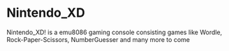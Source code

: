 # Nintendo_XD
Nintendo_XD! is a emu8086 gaming console consisting games like Wordle, Rock-Paper-Scissors, NumberGuesser and many more to come
